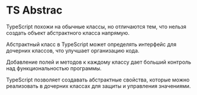 
# TS Abstrac

TypeScript похожи на обычные классы, но отличаются тем, что нельзя создать объект абстрактного класса напрямую. 

Абстрактный класс в TypeScript может определять интерфейс для дочерних классов, что улучшает организацию кода. 

Добавление полей и методов к каждому классу дает больший контроль над функциональностью программы. 

TypeScript позволяет создавать абстрактные свойства, которые можно реализовать в дочерних классах для защиты и управления значениями.



